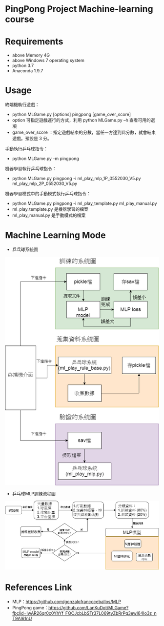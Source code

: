 # PingPong Project Machine-learning course

# Requirements
* above Memory 4G
* above Windows 7 operating system
* python 3.7
* Anaconda 1.9.7
# Usage
終端機執行遊戲：
* python MLGame.py [options] pingpong [game_over_score]
* option 可指定遊戲運行的方式，利用 python MLGame.py –h 查看可用的選項
* game_over_score ：指定遊戲結束的分數，當任一方達到此分數，就會結束遊戲。預設是 3 分。

手動執行乒乓球指令：
* python MLGame.py -m pingpong

機器學習執行乒乓球指令：
* python MLGame.py pingpong -i ml_play_mlp_1P_0552030_V5.py ml_play_mlp_2P_0552030_V5.py

機器學習模式中的手動模式執行乒乓球指令：
* python MLGame.py pingpong -i ml_play_template.py ml_play_manual.py
* ml_play_template.py 是機器學習的檔案
* ml_play_manual.py 是手動模式的檔案

# Machine Learning Mode
* 乒乓球系統圖

![image](https://github.com/BBS86x1023/PingPong-project-management-of-Machine-learning/blob/master/picture/%E7%B3%BB%E7%B5%B1%E5%9C%96.png)

* 乒乓球MLP訓練流程圖

![image](https://github.com/BBS86x1023/PingPong-project-management-of-Machine-learning/blob/master/picture/%E4%B9%92%E4%B9%93%E7%90%83MLP%E8%A8%93%E7%B7%B4%E6%B5%81%E7%A8%8B%E5%9C%96.png)

# References Link
* MLP：https://github.com/gonzalofrancoceballos/MLP
* PingPong game：https://github.com/LanKuDot/MLGame?fbclid=IwAR26qr0c0YhYf_FQCJcbLbSTr37L069tyZbRrPq3ewI64Io3z_nT9Al61nU

